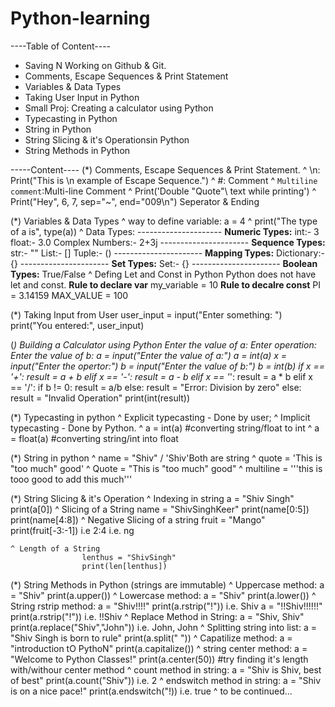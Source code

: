 # Python-learning

----Table of Content----
* Saving N Working on Github & Git.
* Comments, Escape Sequences & Print Statement
* Variables & Data Types
* Taking User Input in Python
* Small Proj: Creating a calculator using Python
* Typecasting in Python
* String in Python
* String Slicing & it's Operationsin Python
* String Methods in Python


-----Content----
(*) Comments, Escape Sequences & Print Statement.
    ^ \n: Print("This is \n example of Escape Sequence.")
    ^ #: Comment
    ^ ```Multiline comment```:Multi-line Comment
    ^ Print('Double \"Quote"\ text while printing')
    ^ Print("Hey", 6, 7, sep="~", end="009\n") Seperator & Ending

(*) Variables & Data Types
    ^ way to define variable: a = 4
    ^ print("The type of a is", type(a))
    ^ Data Types: ---------------------
                  **Numeric Types:**
                  int:- 3
                  float:- 3.0
                  Complex Numbers:- 2+3j
                  ----------------------
                  **Sequence Types:**
                  str:- ""
                  List:- []
                  Tuple:- ()
                  ----------------------
                  **Mapping Types:**
                  Dictionary:- {}
                  ----------------------
                  **Set Types:**
                  Set:- {}
                  ----------------------
                  **Boolean Types:**
                  True/False
      ^ Defing Let and Const in Python
                  Python does not have let and const.
                  **Rule to declare var**
                  my_variable = 10
                  **Rule to decalre const**
                  PI = 3.14159
                  MAX_VALUE = 100

(*) Taking Input from User
                  user_input = input("Enter something: ")
                  print("You entered:", user_input)

(*) Building a Calculator using Python
                  Enter the value of a:
                  Enter operation:
                  Enter the value of b:
                    a = input("Enter the value of a:")
                    a = int(a)
                    x = input("Enter the opertor:")
                    b = input("Enter the value of b:")
                    b = int(b)
                    if x == '+':
                        result = a + b
                    elif x == '-':
                        result = a - b
                    elif x == '*':
                        result = a * b
                    elif x == '/':
                        if b != 0:
                            result = a/b
                        else:
                            result = "Error: Division by zero"
                    else:
                        result = "Invalid Operation"
                    print(int(result))

(*) Typecasting in python
    ^ Explicit typecasting - Done by user; 
    ^ Implicit typecasting - Done by Python.
    ^ a = int(a) #converting string/float to int
    ^ a = float(a) #converting string/int into float

(*) String in python
    ^ name = "Shiv" / 'Shiv'Both are string
    ^ quote = 'This is "too much" good' 
    ^ Quote =  "This is \"too much" good"
    ^ multiline = '''this is 
                     tooo good to add
                     this much'''
   
(*) String Slicing & it's Operation
    ^ Indexing in string 
                    a = "Shiv Singh"
                    print(a[0])
    ^ Slicing of a String 
                    name = "ShivSinghKeer"
                    print(name[0:5])
                    print(name[4:8])
    ^ Negative Slicing of a string
                    fruit = "Mango"
                    print(fruit[-3:-1]) i.e 2:4 i.e. ng
                    
    ^ Length of a String
                    lenthus = "ShivSingh"
                    print(len[lenthus])

(*) String Methods in Python (strings are immutable)
    ^ Uppercase method:
                    a = "Shiv"
                    print(a.upper())
    ^ Lowercase method:
                    a = "Shiv"
                    print(a.lower())
    ^ String rstrip method:
                    a = "Shiv!!!!"
                    print(a.rstrip("!")) i.e. Shiv
                    a = "!!Shiv!!!!!!"
                    print(a.rstrip("!")) i.e. !!Shiv
    ^ Replace Method in String:
                    a = "Shiv, Shiv"
                    print(a.replace("Shiv","John")) i.e. John, John
    ^ Splitting string into list:
                    a = "Shiv Singh is born to rule"
                    print(a.split(" "))
    ^ Capatilize method:
                    a = "introduction tO PythoN"
                    print(a.capitalize())
    ^ string center method:
                    a = "Welcome to Python Classes!"
                    print(a.center(50)) 
                    #try finding it's length with/withour center method
    ^ count method in string:
                    a = "Shiv is Shiv, best of best"
                    print(a.count("Shiv")) i.e. 2
    ^ endswitch method in string:
                    a = "Shiv is on a nice pace!"
                    print(a.endswitch("!)) i.e. true
    ^ to be continued...
                    
    
                        
    
    

                  
